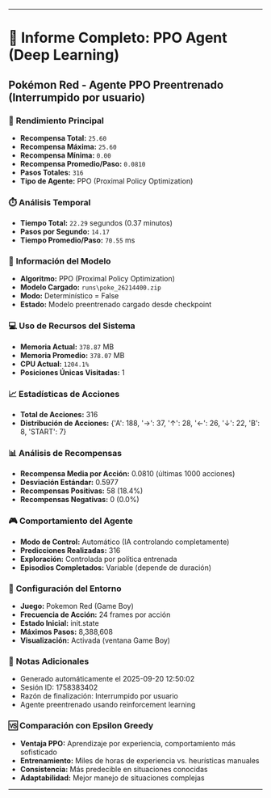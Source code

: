 
---
# 🤖 Informe Completo: PPO Agent (Deep Learning)
## Pokémon Red - Agente PPO Preentrenado (Interrumpido por usuario)

### 🎯 **Rendimiento Principal**
- **Recompensa Total:** `25.60`
- **Recompensa Máxima:** `25.60`
- **Recompensa Mínima:** `0.00`
- **Recompensa Promedio/Paso:** `0.0810`
- **Pasos Totales:** `316`
- **Tipo de Agente:** PPO (Proximal Policy Optimization)

### ⏱️ **Análisis Temporal**
- **Tiempo Total:** `22.29` segundos (0.37 minutos)
- **Pasos por Segundo:** `14.17`
- **Tiempo Promedio/Paso:** `70.55` ms

### 🧠 **Información del Modelo**
- **Algoritmo:** PPO (Proximal Policy Optimization)
- **Modelo Cargado:** `runs\poke_26214400.zip`
- **Modo:** Determinístico = False
- **Estado:** Modelo preentrenado cargado desde checkpoint

### 💻 **Uso de Recursos del Sistema**
- **Memoria Actual:** `378.87` MB
- **Memoria Promedio:** `378.07` MB
- **CPU Actual:** `1204.1%`
- **Posiciones Únicas Visitadas:** 1

### 📈 **Estadísticas de Acciones**
- **Total de Acciones:** 316
- **Distribución de Acciones:** {'A': 188, '→': 37, '↑': 28, '←': 26, '↓': 22, 'B': 8, 'START': 7}

### 📊 **Análisis de Recompensas**
- **Recompensa Media por Acción:** 0.0810 (últimas 1000 acciones)
- **Desviación Estándar:** 0.5977
- **Recompensas Positivas:** 58 (18.4%)
- **Recompensas Negativas:** 0 (0.0%)

### 🎮 **Comportamiento del Agente**
- **Modo de Control:** Automático (IA controlando completamente)
- **Predicciones Realizadas:** 316
- **Exploración:** Controlada por política entrenada
- **Episodios Completados:** Variable (depende de duración)

### 🔧 **Configuración del Entorno**
- **Juego:** Pokemon Red (Game Boy)
- **Frecuencia de Acción:** 24 frames por acción
- **Estado Inicial:** init.state
- **Máximos Pasos:** 8,388,608
- **Visualización:** Activada (ventana Game Boy)

### 📝 **Notas Adicionales**
- Generado automáticamente el 2025-09-20 12:50:02
- Sesión ID: 1758383402
- Razón de finalización: Interrumpido por usuario
- Agente preentrenado usando reinforcement learning

### 🆚 **Comparación con Epsilon Greedy**
- **Ventaja PPO:** Aprendizaje por experiencia, comportamiento más sofisticado
- **Entrenamiento:** Miles de horas de experiencia vs. heurísticas manuales
- **Consistencia:** Más predecible en situaciones conocidas
- **Adaptabilidad:** Mejor manejo de situaciones complejas

---

